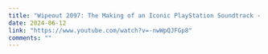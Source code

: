 ```yaml
---
title: "Wipeout 2097: The Making of an Iconic PlayStation Soundtrack - Noclip Documentary"
date: 2024-06-12
link: "https://www.youtube.com/watch?v=-nwWpQJFGp8"
comments: ""
---
```


